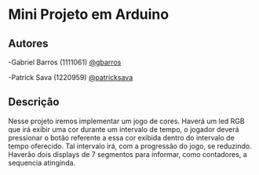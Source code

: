 # Mini Projeto em Arduino
## Autores
-Gabriel Barros (1111061) [@gbarros](github.com/gbarros)

-Patrick Sava (1220959) [@patricksava](github.com/patricksava)

## Descrição
 Nesse projeto iremos implementar um jogo de cores. Haverá um led RGB que irá exibir uma cor durante um intervalo de tempo, o jogador deverá pressionar o botão referente a essa cor exibida dentro do intervalo de tempo oferecido. Tal intervalo irá, com a progressão do jogo, se reduzindo. Haverão dois displays de 7 segmentos para informar, como contadores, a sequencia atinginda.
